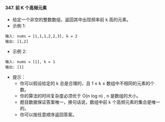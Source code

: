 #### 347. 前 K 个高频元素
- 给定一个非空的整数数组，返回其中出现频率前 k 高的元素。
- 示例 1:
```
输入: nums = [1,1,1,2,2,3], k = 2
输出: [1,2]
```
- 示例 2:
```
输入: nums = [1], k = 1
输出: [1]
```

- 提示：
  - 你可以假设给定的 k 总是合理的，且 1 ≤ k ≤ 数组中不相同的元素的个数。
  - 你的算法的时间复杂度必须优于 O(n log n) , n 是数组的大小。
  - 题目数据保证答案唯一，换句话说，数组中前 k 个高频元素的集合是唯一的。
  - 你可以按任意顺序返回答案。